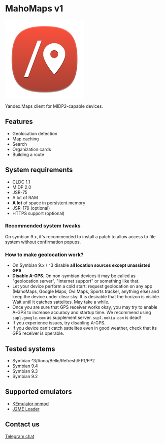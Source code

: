 # MahoMaps v1

![logo](res/splash.png)

Yandex.Maps client for MIDP2-capable devices.

## Features

- Geolocation detection
- Map caching
- Search
- Organization cards
- Building a route

## System requirements

- CLDC 1.1
- MIDP 2.0
- JSR-75
- A lot of RAM
- **A lot** of space in persistent memory
- JSR-179 (optional)
- HTTPS support (optional)

### Recommended system tweaks

On symbian 9.x, it's recommended to install a patch to allow access to file system without confirmation popups.

### How to make geolocation work?

- On Symbian 9.x / ^3 disable **all location sources except unassisted GPS**.
- **Disable A-GPS**. On non-symbian devices it may be called as "geolocation server", "internet support" or something like that.
- Let your device perform a cold start: request geolocation on any app (MahoMaps, Google Maps, Ovi Maps, Sports tracker, anything else) and keep the device under clear sky. It is desirable that the horizon is visible. Wait until it catches sattelites. May take a while.
- Once you are sure that GPS receiver works okay, you may try to enable A-GPS to increase accuracy and startup time. We recommend using `supl.google.com` as supplement server. `supl.nokia.com` is dead!
- If you experience issues, try disabling A-GPS.
- If you device can't catch sattelites even in good weather, check that its GPS receiver is operable.

## Tested systems

- Symbian ^3/Anna/Belle/Refresh/FP1/FP2
- Symbian 9.4
- Symbian 9.3
- Symbian 9.2

## Supported emulators

- [KEmulator nnmod](https://nnp.nnchan.ru/kem/)
- [J2ME Loader](https://github.com/nikita36078/J2ME-Loader)

## Contact us

[Telegram chat](https://t.me/nnmidletschat)
